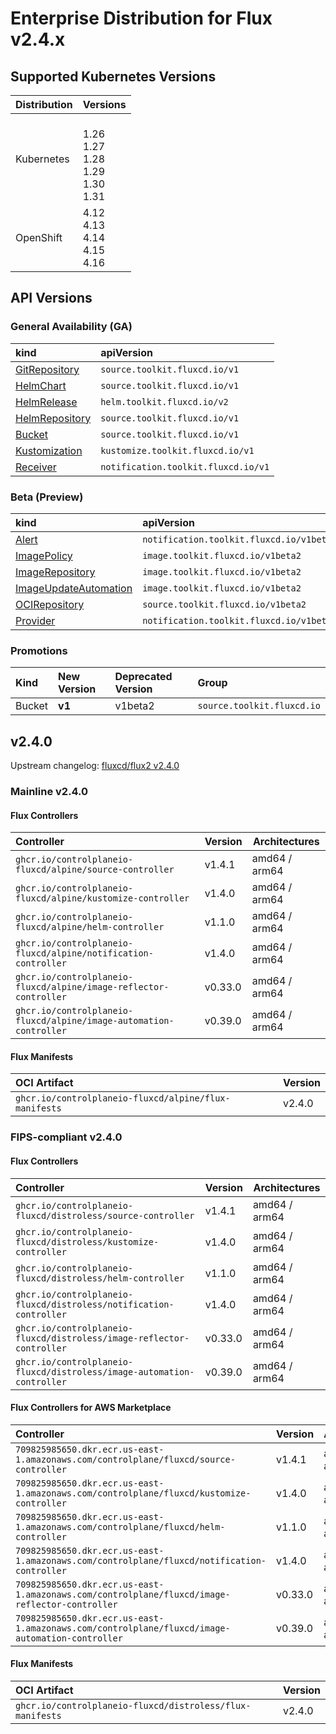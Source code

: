 # Enterprise Distribution for Flux v2.4.x

## Supported Kubernetes Versions

| Distribution | Versions                                              |
|:-------------|:------------------------------------------------------|
| Kubernetes   | <br>1.26 <br>1.27 <br>1.28 <br>1.29 <br>1.30 <br>1.31 |
| OpenShift    | 4.12 <br>4.13 <br>4.14 <br>4.15 <br>4.16              |

## API Versions

### General Availability (GA)

| kind                                                                                   | apiVersion                          |
|:---------------------------------------------------------------------------------------|:------------------------------------|
| [GitRepository](https://v2-4.docs.fluxcd.io/flux/components/source/gitrepositories/)   | `source.toolkit.fluxcd.io/v1`       |
| [HelmChart](https://v2-4.docs.fluxcd.io/flux/components/source/helmcharts/)            | `source.toolkit.fluxcd.io/v1`       |
| [HelmRelease](https://v2-4.docs.fluxcd.io/flux/components/helm/helmreleases/)          | `helm.toolkit.fluxcd.io/v2`         |
| [HelmRepository](https://v2-4.docs.fluxcd.io/flux/components/source/helmrepositories/) | `source.toolkit.fluxcd.io/v1`       |
| [Bucket](https://v2-4.docs.fluxcd.io/flux/components/source/buckets/)                  | `source.toolkit.fluxcd.io/v1`       |
| [Kustomization](https://v2-4.docs.fluxcd.io/flux/components/kustomize/kustomizations/) | `kustomize.toolkit.fluxcd.io/v1`    |
| [Receiver](https://v2-4.docs.fluxcd.io/flux/components/notification/receivers/)        | `notification.toolkit.fluxcd.io/v1` |

### Beta (Preview)

| kind                                                                                               | apiVersion                               |
|:---------------------------------------------------------------------------------------------------|:-----------------------------------------|
| [Alert](https://v2-4.docs.fluxcd.io/flux/components/notification/alerts/)                          | `notification.toolkit.fluxcd.io/v1beta3` |
| [ImagePolicy](https://v2-4.docs.fluxcd.io/flux/components/image/imagepolicies/)                    | `image.toolkit.fluxcd.io/v1beta2`        |
| [ImageRepository](https://v2-4.docs.fluxcd.io/flux/components/image/imagerepositories/)            | `image.toolkit.fluxcd.io/v1beta2`        |
| [ImageUpdateAutomation](https://v2-4.docs.fluxcd.io/flux/components/image/imageupdateautomations/) | `image.toolkit.fluxcd.io/v1beta2`        |
| [OCIRepository](https://v2-4.docs.fluxcd.io/flux/components/source/ocirepositories/)               | `source.toolkit.fluxcd.io/v1beta2`       |
| [Provider](https://v2-4.docs.fluxcd.io/flux/components/notification/providers/)                    | `notification.toolkit.fluxcd.io/v1beta3` |

### Promotions

| Kind           | New Version | Deprecated Version | Group                      |
|:---------------|:------------|:-------------------|:---------------------------|
| Bucket         | **v1**      | v1beta2            | `source.toolkit.fluxcd.io` |

## v2.4.0

Upstream changelog: [fluxcd/flux2 v2.4.0](https://github.com/fluxcd/flux2/releases/tag/v2.4.0)

### Mainline v2.4.0

#### Flux Controllers

| Controller                                                         | Version | Architectures |
|:-------------------------------------------------------------------|---------|---------------|
| `ghcr.io/controlplaneio-fluxcd/alpine/source-controller`           | v1.4.1  | amd64 / arm64 |
| `ghcr.io/controlplaneio-fluxcd/alpine/kustomize-controller`        | v1.4.0  | amd64 / arm64 |
| `ghcr.io/controlplaneio-fluxcd/alpine/helm-controller`             | v1.1.0  | amd64 / arm64 |
| `ghcr.io/controlplaneio-fluxcd/alpine/notification-controller`     | v1.4.0  | amd64 / arm64 |
| `ghcr.io/controlplaneio-fluxcd/alpine/image-reflector-controller`  | v0.33.0 | amd64 / arm64 |
| `ghcr.io/controlplaneio-fluxcd/alpine/image-automation-controller` | v0.39.0 | amd64 / arm64 |

#### Flux Manifests

| OCI Artifact                                          | Version |
|:------------------------------------------------------|---------|
| `ghcr.io/controlplaneio-fluxcd/alpine/flux-manifests` | v2.4.0  |

### FIPS-compliant v2.4.0

#### Flux Controllers

| Controller                                                              | Version | Architectures |
|:------------------------------------------------------------------------|---------|---------------|
| `ghcr.io/controlplaneio-fluxcd/distroless/source-controller`            | v1.4.1  | amd64 / arm64 |
| `ghcr.io/controlplaneio-fluxcd/distroless/kustomize-controller`         | v1.4.0  | amd64 / arm64 |
| `ghcr.io/controlplaneio-fluxcd/distroless/helm-controller`              | v1.1.0  | amd64 / arm64 |
| `ghcr.io/controlplaneio-fluxcd/distroless/notification-controller`      | v1.4.0  | amd64 / arm64 |
| `ghcr.io/controlplaneio-fluxcd/distroless/image-reflector-controller`   | v0.33.0 | amd64 / arm64 |
| `ghcr.io/controlplaneio-fluxcd/distroless/image-automation-controller`  | v0.39.0 | amd64 / arm64 |

#### Flux Controllers for AWS Marketplace

| Controller                                                                                     | Version | Architectures |
|:-----------------------------------------------------------------------------------------------|---------|---------------|
| `709825985650.dkr.ecr.us-east-1.amazonaws.com/controlplane/fluxcd/source-controller`           | v1.4.1  | amd64 / arm64 |
| `709825985650.dkr.ecr.us-east-1.amazonaws.com/controlplane/fluxcd/kustomize-controller`        | v1.4.0  | amd64 / arm64 |
| `709825985650.dkr.ecr.us-east-1.amazonaws.com/controlplane/fluxcd/helm-controller`             | v1.1.0  | amd64 / arm64 |
| `709825985650.dkr.ecr.us-east-1.amazonaws.com/controlplane/fluxcd/notification-controller`     | v1.4.0  | amd64 / arm64 |
| `709825985650.dkr.ecr.us-east-1.amazonaws.com/controlplane/fluxcd/image-reflector-controller`  | v0.33.0 | amd64 / arm64 |
| `709825985650.dkr.ecr.us-east-1.amazonaws.com/controlplane/fluxcd/image-automation-controller` | v0.39.0 | amd64 / arm64 |

#### Flux Manifests

| OCI Artifact                                               | Version |
|:-----------------------------------------------------------|---------|
| `ghcr.io/controlplaneio-fluxcd/distroless/flux-manifests`  | v2.4.0  |

